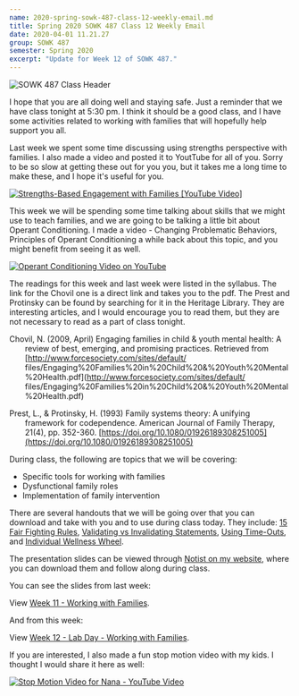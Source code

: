 ```yaml
---
name: 2020-spring-sowk-487-class-12-weekly-email.md
title: Spring 2020 SOWK 487 Class 12 Weekly Email
date: 2020-04-01 11.21.27
group: SOWK 487
semester: Spring 2020
excerpt: "Update for Week 12 of SOWK 487."
---
```


![SOWK 487 Class Header](https://jacobrcampbell.com/assets/media/2020-class-header-sowk-theories-of-practice-ii.png "SOWK 487 Class Header")

I hope that you are all doing well and staying safe. Just a reminder that we have class tonight at 5:30 pm. I think it should be a good class, and I have some activities related to working with families that will hopefully help support you all. 

Last week we spent some time discussing using strengths perspective with families. I also made a video and posted it to YoutTube for all of you. Sorry to be so slow at getting these out for you you, but it takes me a long time to make these, and I hope it's useful for you.

[![Strengths-Based Engagement with Families [YouTube Video]](https://jacobrcampbell.com/assets/media/strengths-based-engagement-with-families-youtube-video-500x300.png "Strengths-Based Engagement with Families [YouTube Video]")](https://jacobrcampbell.com/blog/2020/03/strengths-based-engagement-with-families-youtube-video/)

This week we will be spending some time talking about skills that we might use to teach families, and we are going to be talking a little bit about Operant Conditioning. I made a video - Changing Problematic Behaviors, Principles of Operant Conditioning a while back about this topic, and you might benefit from seeing it as well. 

[![Operant Conditioning Video on YouTube](https://jacobrcampbell.com/assets/media/punishment-reinforcement-operant-conditioning-500x300.png "Changing Problematic Behaviors, Principles of Operant Conditioning")](https://jacobrcampbell.com/blog/2019/01/changing-problematic-behaviors-principles-operant-conditioning/)

The readings for this week and last week were listed in the syllabus. The link for the Chovil one is a direct link and takes you to the pdf. The Prest and Protinsky can be found by searching for it in the Heritage Library. They are interesting articles, and I would encourage you to read them, but they are not necessary to read as a part of class tonight.

<div style="margin: 0 0 0 2em; text-indent: -2em;" markdown="1">

Chovil, N. (2009, April) Engaging families in child & youth mental health: A review of best, emerging, and promising practices. Retrieved from [http://www.forcesociety.com/sites/default/ files/Engaging%20Families%20in%20Child%20&%20Youth%20Mental%20Health.pdf](http://www.forcesociety.com/sites/default/ files/Engaging%20Families%20in%20Child%20&%20Youth%20Mental%20Health.pdf)

Prest, L., & Protinsky, H. (1993) Family systems theory: A unifying framework for codependence. American Journal of Family Therapy, 21(4), pp. 352-360. [https://doi.org/10.1080/01926189308251005](https://doi.org/10.1080/01926189308251005)

</div>

During class, the following are topics that we will be covering:

* Specific tools for working with families
* Dysfunctional family roles
* Implementation of family intervention

There are several handouts that we will be going over that you can download and take with you and to use during class today. They include: [15 Fair Fighting Rules](https://jacobrcampbell.com/assets/media/2020-sowk-487-15-fair-fighting-rules.pdf), [Validating vs Invalidating Statements](https://jacobrcampbell.com/assets/media/2020-sowk-487-validating-vs-invalidating-statements.pdf), [Using Time-Outs](https://jacobrcampbell.com/assets/media/2020-sowk-487-using-time-outs.pdf), and [Individual Wellness Wheel](https://jacobrcampbell.com/assets/media/2020-sowk-487-individual-wellness-wheel.pdf).

The presentation slides can be viewed through [Notist on my website](https://presentations.jacobrcampbell.com), where you can download them and follow along during class.

You can see the slides from last week:

<p data-notist="campjacob/OUap38" data-ratio="4:3">View <a href="https://presentations.jacobrcampbell.com/OUap38">Week 11 - Working with Families</a>.</p><script async src="https://on.notist.cloud/embed/002.js"></script>

And from this week:

<p data-notist="campjacob/UtmCGr" data-ratio="4:3">View <a href="https://presentations.jacobrcampbell.com/UtmCGr">Week 12 - Lab Day - Working with Families</a>.</p><script async src="https://on.notist.cloud/embed/002.js"></script>

If you are interested, I also made a fun stop motion video with my kids. I thought I would share it here as well:

[![Stop Motion Video for Nana - YouTube Video](https://jacobrcampbell.com/assets/media/stop-motion-video-for-nana-youtube-video-500x300.png "Stop Motion Video for Nana - YouTube Video")](https://jacobrcampbell.com/blog/2020/03/stop-motion-video-for-nana-youtube-video/)